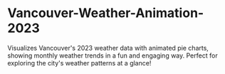 # Vancouver-Weather-Animation-2023
Visualizes Vancouver's 2023 weather data with animated pie charts, showing monthly weather trends in a fun and engaging way. Perfect for exploring the city's weather patterns at a glance!
